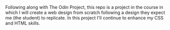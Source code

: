 Following along with The Odin Project, this repo is a project in the course in which I will create a web design from scratch following a design they expect me (the student) to replicate. In this project I'll continue to enhance my CSS and HTML skills.
